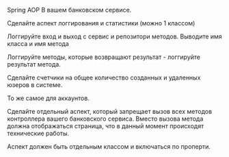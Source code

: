 Spring AOP
В вашем банковском сервисе.

Сделайте аспект логгирования и статистики (можно 1 классом)



Логгируйте вход и выход с сервис и репозитори методов. Выводите имя класса и имя метода

Логгируйте методы, которые возвращают результат - логгируйте результат метода.



Сделайте счетчики на общее количество созданных и удаленных юзеров в системе.

То же самое для аккаунтов.





Сделайте отдельный аспект, который запрещает вызов всех методов контроллера вашего банковского сервиса. Вместо вызова метода должна отображаться страница, что в данный момент происходят технические работы.



Аспект должен быть отдельным классом и включаться по проперти. 
